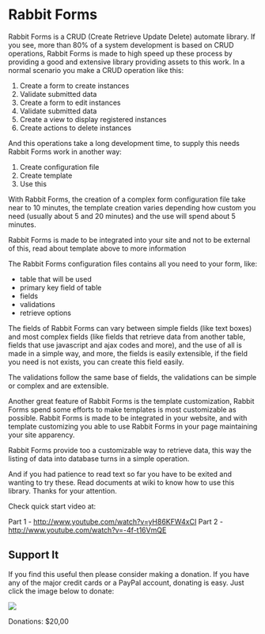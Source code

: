 # Rabbit Forms #

Rabbit Forms is a CRUD (Create Retrieve Update Delete) automate library. If you see, more than 80% of a system development is based on CRUD operations, Rabbit Forms is made to high speed up these process by providing a good and extensive library providing assets to this work. In a normal scenario you make a CRUD operation like this:

  1. Create a form to create instances
  1. Validate submitted data
  1. Create a form to edit instances
  1. Validate submitted data
  1. Create a view to display registered instances
  1. Create actions to delete instances

And this operations take a long development time, to supply this needs Rabbit Forms work in another way:

  1. Create configuration file
  1. Create template
  1. Use this

With Rabbit Forms, the creation of a complex form configuration file take near to 10 minutes, the template creation varies depending how custom you need (usually about 5 and 20 minutes) and the use will spend about 5 minutes.

Rabbit Forms is made to be integrated into your site and not to be external of this, read about template above to more information

The Rabbit Forms configuration files contains all you need to your form, like:

  * table that will be used
  * primary key field of table
  * fields
  * validations
  * retrieve options

The fields of Rabbit Forms can vary between simple fields (like text boxes) and most complex fields (like fields that retrieve data from another table, fields that use javascript and ajax codes and more), and the use of all is made in a simple way, and more, the fields is easily extensible, if the field you need is not exists, you can create this field easily.

The validations follow the same base of fields, the validations can be simple or complex and are extensible.

Another great feature of Rabbit Forms is the template customization, Rabbit Forms spend some efforts to make templates is most customizable as possible. Rabbit Forms is made to be integrated in your website, and with template customizing you able to use Rabbit Forms in your page maintaining your site apparency.

Rabbit Forms provide too a customizable way to retrieve data, this way the listing of data into database turns in a simple operation.

And if you had patience to read text so far you have to be exited and wanting to try these. Read documents at wiki to know how to use this library. Thanks for your attention.

Check quick start video at:

Part 1 - http://www.youtube.com/watch?v=yH86KFW4xCI
Part 2 - http://www.youtube.com/watch?v=-4f-t16VmQE

## Support It ##

If you find this useful then please consider making a donation. If you have any of the major credit cards or a PayPal account, donating is easy. Just click the image below to donate:

[![](https://www.paypal.com/en_US/i/bnr/horizontal_solution_PP.gif)](https://www.paypal.com/cgi-bin/webscr?cmd=_donations&business=wilkerlucio%40gmail%2ecom&item_name=Rabbit%20Forms%20Donation&no_shipping=0&no_note=1&tax=0&currency_code=USD&lc=US&bn=PP%2dDonationsBF&charset=UTF%2d8)

Donations: $20,00